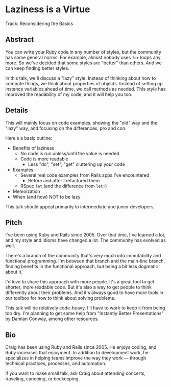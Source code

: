 Laziness is a Virtue
====================

Track: Reconsidering the Basics


Abstract
--------

You can write your Ruby code in any number of styles, but the community has some general norms.
For example, almost nobody uses `for` loops any more.
So we've decided that some styles are "better" than others.
And we can keep finding better styles.

In this talk, we'll discuss a "lazy" style.
Instead of thinking about how to compute things, we think about properties of objects.
Instead of setting up instance variables ahead of time, we call methods as needed.
This style has improved the readability of my code, and it will help you too.


Details
-------

This will mainly focus on code examples, showing the "old" way and the "lazy" way,
and focusing on the differences, pro and con.

Here's a basic outline:

* Benefits of laziness
    * No code is run unless/until the value is needed
    * Code is more readable
        * Less "do", "set", "get" cluttering up your code
* Examples
    * Several real code examples from Rails apps I've encountered
        * Before and after I refactored them
    * RSpec `let` (and the difference from `let!`)
* Memoization
* When (and how) NOT to be lazy

This talk should appeal primarily to intermediate and junior developers.


Pitch
-----

I've been using Ruby and Rails since 2005.
Over that time, I've learned a lot, and my style and idioms have changed a lot.
The community has evolved as well.

There's a branch of the community that's very much into immutability and functional programming.
I'm between that branch and the main-line branch, finding benefits in the functional approach,
but being a bit less dogmatic about it.

I'd love to share this approach with more people.
It's a great tool to get shorter, more readable code.
But it's also a way to get people to think differently about their problems.
And it's always good to have more tools in our toolbox for how to think about solving problems.

This talk will be relatively code-heavy.
I'll have to work to keep it from being too dry.
I'm planning to get some help from "Instantly Better Presentations" by Damian Conway, among other resources.


Bio
---

Craig has been using Ruby and Rails since 2005. He enjoys coding, and Ruby increases that enjoyment.
In addition to development work, he specializes in helping teams improve the way they work —
through technical practices, processes, and automation.

If you want to make small talk, ask Craig about attending concerts, traveling, canoeing, or beekeeping.
